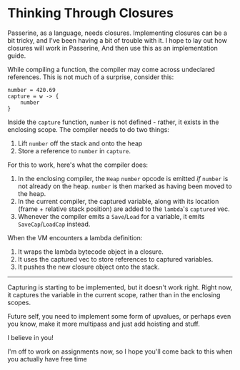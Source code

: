 # Thinking Through Closures
Passerine, as a language, needs closures.
Implementing closures can be a bit tricky,
and I've been having a bit of trouble with it.
I hope to lay out how closures will work in Passerine,
And then use this as an implementation guide.

While compiling a function, the compiler
may come across undeclared references.
This is not much of a surprise, consider this:

```
number = 420.69
capture = w -> {
    number
}
```

Inside the `capture` function, `number` is not defined - rather,
it exists in the enclosing scope.
The compiler needs to do two things:

1. Lift `number` off the stack and onto the heap
2. Store a reference to `number` in `capture`.

For this to work, here's what the compiler does:

1. In the enclosing compiler, the `Heap` `number` opcode is emitted
   *if* `number` is not already on the heap.
   `number` is then marked as having been moved to the heap.
2. In the current compiler, the captured variable, along with its location
   (frame + relative stack position) are added to the `lambda`'s `captured` vec.
3. Whenever the compiler emits a `Save`/`Load` for a variable,
   it emits `SaveCap`/`LoadCap` instead.

When the VM encounters a lambda definition:

1. It wraps the lambda bytecode object in a closure.
2. It uses the captured vec to store references to captured variables.
3. It pushes the new closure object onto the stack.

---

Capturing is starting to be implemented, but it doesn't work right.
Right now, it captures the variable in the current scope,
rather than in the enclosing scopes.

Future self, you need to implement some form of upvalues,
or perhaps even you know, make it more multipass and just add
hoisting and stuff.

I believe in you!

I'm off to work on assignments now, so I hope you'll come back to this
when you actually have free time
